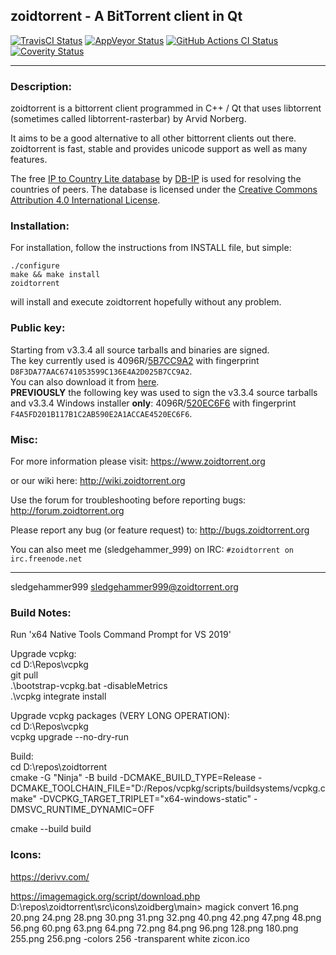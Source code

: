 zoidtorrent - A BitTorrent client in Qt
------------------------------------------

[![TravisCI Status](https://travis-ci.org/zoidtorrent/zoidtorrent.svg?branch=master)](https://travis-ci.org/zoidtorrent/zoidtorrent)
[![AppVeyor Status](https://ci.appveyor.com/api/projects/status/github/zoidtorrent/zoidtorrent?branch=master&svg=true)](https://ci.appveyor.com/project/zoidtorrent/zoidtorrent)
[![GitHub Actions CI Status](https://github.com/zoidtorrent/zoidtorrent/workflows/GitHub%20Actions%20CI/badge.svg)](https://github.com/zoidtorrent/zoidtorrent/actions)
[![Coverity Status](https://scan.coverity.com/projects/5494/badge.svg)](https://scan.coverity.com/projects/5494)
********************************
### Description:
zoidtorrent is a bittorrent client programmed in C++ / Qt that uses
libtorrent (sometimes called libtorrent-rasterbar) by Arvid Norberg.

It aims to be a good alternative to all other bittorrent clients
out there. zoidtorrent is fast, stable and provides unicode
support as well as many features.

The free [IP to Country Lite database](https://db-ip.com/db/download/ip-to-country-lite) by [DB-IP](https://db-ip.com/) is used for resolving the countries of peers. The database is licensed under the [Creative Commons Attribution 4.0 International License](https://creativecommons.org/licenses/by/4.0/).

### Installation:
For installation, follow the instructions from INSTALL file, but simple:

```
./configure
make && make install
zoidtorrent
```

will install and execute zoidtorrent hopefully without any problem.

### Public key:
Starting from v3.3.4 all source tarballs and binaries are signed.<br />
The key currently used is 4096R/[5B7CC9A2](https://pgp.mit.edu/pks/lookup?op=get&search=0x6E4A2D025B7CC9A2) with fingerprint `D8F3DA77AAC6741053599C136E4A2D025B7CC9A2`.<br />
You can also download it from [here](https://github.com/zoidtorrent/zoidtorrent/raw/master/5B7CC9A2.asc).<br />
**PREVIOUSLY** the following key was used to sign the v3.3.4 source tarballs and v3.3.4 Windows installer **only**: 4096R/[520EC6F6](https://pgp.mit.edu/pks/lookup?op=get&search=0xA1ACCAE4520EC6F6) with fingerprint `F4A5FD201B117B1C2AB590E2A1ACCAE4520EC6F6`.<br />

### Misc:
For more information please visit:
https://www.zoidtorrent.org

or our wiki here:
http://wiki.zoidtorrent.org

Use the forum for troubleshooting before reporting bugs:
http://forum.zoidtorrent.org

Please report any bug (or feature request) to:
http://bugs.zoidtorrent.org

You can also meet me (sledgehammer_999) on IRC:
`#zoidtorrent on irc.freenode.net`

------------------------------------------
sledgehammer999 <sledgehammer999@zoidtorrent.org>


### Build Notes:

Run 'x64 Native Tools Command Prompt for VS 2019'<br />

Upgrade vcpkg:<br />
cd D:\Repos\vcpkg<br />
git pull<br />
.\bootstrap-vcpkg.bat -disableMetrics<br />
.\vcpkg integrate install<br />

Upgrade vcpkg packages (VERY LONG OPERATION):<br />
cd D:\Repos\vcpkg<br />
vcpkg upgrade --no-dry-run<br />

Build:<br />
cd D:\repos\zoidtorrent<br />
cmake -G "Ninja" -B build -DCMAKE_BUILD_TYPE=Release -DCMAKE_TOOLCHAIN_FILE="D:/Repos/vcpkg/scripts/buildsystems/vcpkg.cmake" -DVCPKG_TARGET_TRIPLET="x64-windows-static" -DMSVC_RUNTIME_DYNAMIC=OFF<br />

cmake --build build<br />

### Icons:
https://derivv.com/<br />

https://imagemagick.org/script/download.php<br />
D:\repos\zoidtorrent\src\icons\zoidberg\main> magick convert 16.png 20.png 24.png 28.png 30.png 31.png 32.png 40.png 42.png 47.png 48.png 56.png 60.png 63.png 64.png 72.png 84.png 96.png 128.png 180.png 255.png 256.png -colors 256 -transparent white zicon.ico<br />
